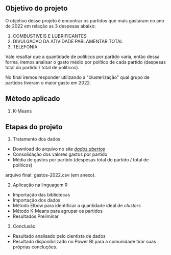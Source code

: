 ## Objetivo do projeto

O objetivo desse projeto é encontrar os partidos que mais gastaram no ano de 2022 em relação as 3 despesas abaixo:

1. COMBUSTIVEIS E LUBRIFICANTES
2. DIVULGACAO DA ATIVIDADE PARLAMENTAR	TOTAL
3. TELEFONIA

Vale resaltar que a quantidade de políticos por partido varia, então dessa forma, iremos analisar o gasto médio por político de cada partido (despesas total do partido / total de políticos).

No final iremos responder utilizando a "clusterização" qual grupo de partidos tiveram o maior gasto em 2022.

## Método aplicado

1) K-Means

## Etapas do projeto

1) Tratamento dos dados
  - Download do arquivo no site <a href="https://dadosabertos.camara.leg.br/swagger/api.html#staticfile">*dados abertos*</a>
 - Consolidação dos valores gastos por partido
 - Média de gastos por partido (despesas total do partido / total de políticos)

arquivo final: gastos-2022.csv (em anexo).


2) Aplicação na linguagem R
 - Importação das bibliotecas
 - Importação dos dados
 - Método Elbow para identificar a quantidade ideal de *clusters*
 - Método K-Means para agrupar os partidos
 - Resultados Preliminar


3) Conclusão
 - Resultado analisado pelo cientista de dados
 - Resultado disponibilizado no Power BI para a comunidade tirar suas próprias concluções.
